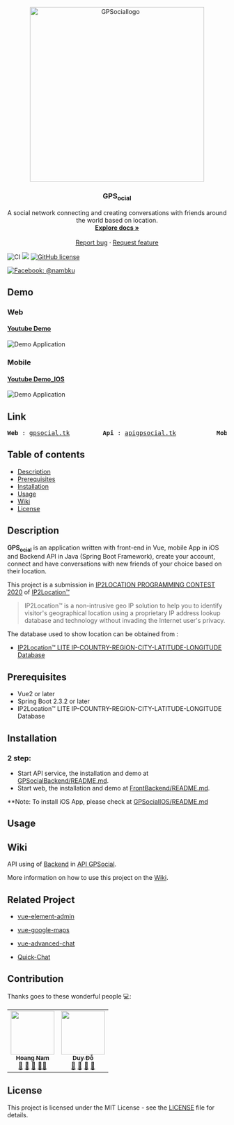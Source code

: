
<p align="center">
  <a href="https://github.com/hcnhatnam/GPSocial">
    <img src="https://github.com/hcnhatnam/GPSocial/blob/master/Resource/logo.gif" alt="GPSociallogo" width="400">
  </a>
</p>

<h3 align="center">GPS<sub>ocial</sub></h3>


<p align="center">
  A social network connecting and creating conversations with friends around the world based on location.
  <br>
  <a href="https://github.com/hcnhatnam/IpLocationConnect/wiki"><strong>Explore docs »</strong></a>
  <br>
  <br>
  <a href="https://github.com/hcnhatnam/IpLocationConnect/issues">Report bug</a>
  ·
  <a href="https://github.com/hcnhatnam/IpLocationConnect/pulls">Request feature</a>
</p>

![CI](https://github.com/hcnhatnam/GPSocial/workflows/CI/badge.svg?branch=master&event=push)
![](https://erguotou520.github.io/vue-version-badge/vue2.2.x.svg)
[![GitHub license](https://img.shields.io/badge/license-MIT-blue.svg)](https://github.com/hcnhatnam/GPSocial/blob/master/LICENSE)


[![Facebook: @nambku](https://img.shields.io/badge/facebook-%231877F2.svg?&style=for-the-badge&logo=facebook&logoColor=white)](https://www.facebook.com/hcnnam.bku/posts/1279018149113345)

## Demo
### Web
#### [Youtube Demo](https://youtu.be/zWczR5csW9M)
![Demo Application](https://github.com/hcnhatnam/GPSocial/blob/master/Resource/GifDemo.gif)
### Mobile
#### [Youtube Demo_IOS](https://youtu.be/uZiFrHLuQFk)
![Demo Application](https://github.com/hcnhatnam/GPSocial/blob/master/Resource/gifOfficalLight.gif)
## Link
<pre><b>Web</b> : <a href="http://gpsocial.tk/">gpsocial.tk</a>         <b>Api</b> : <a href="http://apigpsocial.tk/">apigpsocial.tk</a>           <b>Mobile(iOS)</b> : Coming soon to App Store</pre>
## Table of contents

- [Description](#description)
- [Prerequisites](#prerequisites)
- [Installation](#installation)
- [Usage](#usage)
- [Wiki](#wiki)
- [License](#license)


## Description 

<b>GPS<sub>ocial</sub></b> is an application written with front-end in Vue, mobile App in iOS and Backend API in Java (Spring Boot Framework), create your account, connect and have conversations with new friends of your choice based on their location.


This project is a submission in [IP2LOCATION PROGRAMMING CONTEST 2020](https://contest.ip2location.com/) of [IP2Location™](https://lite.ip2location.com/)

> IP2Location™ is a non-intrusive geo IP solution to help you to identify visitor's geographical location using a proprietary IP address lookup database and technology without invading the Internet user's privacy.

The database used to show location can be obtained from :

 * [IP2Location™ LITE IP-COUNTRY-REGION-CITY-LATITUDE-LONGITUDE Database](https://lite.ip2location.com/database/ip-country-region-city-latitude-longitude)
 
 ## Prerequisites

* Vue2 or later
* Spring Boot 2.3.2 or later
* IP2Location™ LITE IP-COUNTRY-REGION-CITY-LATITUDE-LONGITUDE Database
## Installation
### 2 step:
* Start API service, the installation and demo at [GPSocialBackend/README.md](https://github.com/hcnhatnam/GPSocial/tree/master/GPSocialBackend).
* Start web, the installation and demo at [FrontBackend/README.md](https://github.com/hcnhatnam/GPSocial/tree/master/GPSocialBackend).</pre>


**Note: To install iOS App, please check at [GPSocialIOS/README.md](https://github.com/hcnhatnam/GPSocial/tree/master/GPSocialiOS)
## Usage
## Wiki
API using of [Backend](https://github.com/hcnhatnam/GPSocial/tree/master/GPSocialBackend) in [API GPSocial](https://github.com/hcnhatnam/IpLocationConnect/wiki).

More information on how to use this project on the  [Wiki](https://github.com/hcnhatnam/GPSocial/wiki).

## Related Project

- [vue-element-admin](https://github.com/PanJiaChen/vue-element-admin)

- [vue-google-maps](https://github.com/xkjyeah/vue-google-maps)

- [vue-advanced-chat](https://github.com/antoine92190/vue-advanced-chat)

- [Quick-Chat](https://github.com/aslanyanhaik/Quick-Chat)
## Contribution

Thanks goes to these wonderful people 💻:
<table>
    <tr>
        <td align="center"><a href="https://github.com/hcnhatnam"><img
                    src="https://avatars3.githubusercontent.com/u/37246426?s=460&u=0533d988bd0178af822ee1ca036cf5584d6e2196&v=4"
                    width="100px;" alt="" /><br /><sub><b>Hoang Nam</b></sub></a><br /><a href="#question-kentcdodds"
                title="Answering Questions">💬</a> <a
                href="https://github.com/all-contributors/all-contributors/commits?author=jfmengels"
                title="Documentation">📖</a> <a
                href="https://github.com/all-contributors/all-contributors/pulls?q=is%3Apr+reviewed-by%3Ajfmengels"
                title="Reviewed Pull Requests">👀</a> <a href="#tool-jfmengels" title="Tools">🔧</a><a
                href="#talk-kentcdodds" title="Talks">📢</a></td>
        <td align="center"><a href="https://github.com/duydole"><img
                    src="https://avatars2.githubusercontent.com/u/44370762?s=460&u=cb4d89887e8821c74567e5de95682eb6339ebe36&v=4"
                    width="100px;" alt="" /><br /><sub><b>
                        Duy Đỗ</b></sub></a><br /><a href="#question-kentcdodds" title="Answering Questions">💬</a> <a
                href="https://github.com/all-contributors/all-contributors/commits?author=kentcdodds"
                title="Documentation">📖</a> <a
                href="https://github.com/all-contributors/all-contributors/pulls?q=is%3Apr+reviewed-by%3Akentcdodds"
                title="Reviewed Pull Requests">👀</a> <a href="#talk-kentcdodds" title="Talks">📢</a></td>
</table>

## License
This project is licensed under the MIT License - see the [LICENSE](LICENSE) file for details.
